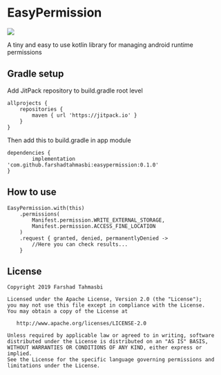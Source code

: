 # EasyPermission
[![](https://jitpack.io/v/farshadtahmasbi/easypermission.svg)](https://jitpack.io/#farshadtahmasbi/easypermission)

A tiny and easy to use kotlin library for managing android runtime permissions

## Gradle setup

Add JitPack repository to build.gradle root level

	allprojects {
		repositories {
			maven { url 'https://jitpack.io' }
		}
	}
  
Then add this to build.gradle in app module
  
  	dependencies {
	        implementation 'com.github.farshadtahmasbi:easypermission:0.1.0'
	}

## How to use

    EasyPermission.with(this)
        .permissions(
            Manifest.permission.WRITE_EXTERNAL_STORAGE,
            Manifest.permission.ACCESS_FINE_LOCATION
        )
        .request { granted, denied, permanentlyDenied ->
            //Here you can check results...
        }
## License

    Copyright 2019 Farshad Tahmasbi
    
    Licensed under the Apache License, Version 2.0 (the "License");
    you may not use this file except in compliance with the License.
    You may obtain a copy of the License at
    
       http://www.apache.org/licenses/LICENSE-2.0
    
    Unless required by applicable law or agreed to in writing, software
    distributed under the License is distributed on an "AS IS" BASIS,
    WITHOUT WARRANTIES OR CONDITIONS OF ANY KIND, either express or implied.
    See the License for the specific language governing permissions and
    limitations under the License.    

            
